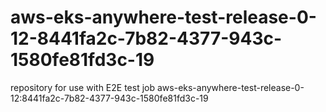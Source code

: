 # aws-eks-anywhere-test-release-0-12-8441fa2c-7b82-4377-943c-1580fe81fd3c-19
repository for use with E2E test job aws-eks-anywhere-test-release-0-12:8441fa2c-7b82-4377-943c-1580fe81fd3c-19
